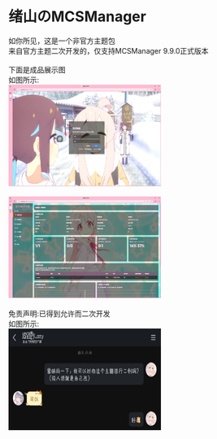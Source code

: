 # 绪山のMCSManager

如你所见，这是一个非官方主题包<br>
来自官方主题二次开发的，仅支持MCSManager 9.9.0正式版本<br>
<br>
下面是成品展示图<br>
如图所示:<br>
<img src="images/picture1.jpg" alt="成品图-1" width="300" height="200"><br>
<br>
<img src="images/picture2.jpg" alt="成品图-2" width="300" height="200"><br>
<br>
免责声明:已得到允许而二次开发<br>
如图所示:<br>
<img src="images/qq1.jpg" alt="允许图-1" width="300" height="200"><br>
